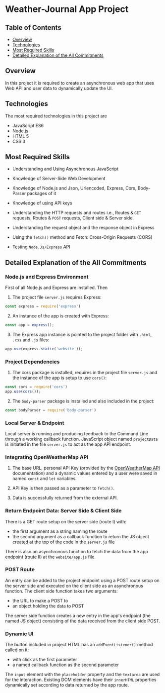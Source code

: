 # Weather-Journal App Project

## Table of Contents

* [Overview](#Overview)
* [Technologies](#technologies)
* [Most Required Skills](#Most-Required-Skills)
* [Detailed Explanation of the All Commitments](#Detailed-Explanation-of-the-All-Commitments)


## Overview

In this project it is required to create an asynchronous web app that uses Web API and user data to dynamically update the UI.


## Technologies

The most required technologies in this project are

* JavaScript ES6
* Node.js
* HTML 5
* CSS 3

## Most Required Skills

* Understanding and Using Asynchronous JavaScript

* Knowledge of Server-Side Web Development

* Knowledge of Node.js and Json, Urlencoded, Express, Cors, Body-Parser packages of it

* Knowledge of using API keys

* Understanding the HTTP requests and routes i.e., Routes & `GET` requests, Routes & `POST` requests, Client side & Server side.

* Understanding the request object and the response object in Express

* Using the `fetch()` method and Fetch: Cross-Origin Requests (CORS)

* Testing `Node.Js/Express` API

## Detailed Explanation of the All Commitments

### Node.js and Express Environment

First of all Node.js and Express are installed. Then 

1. The project file `server.js` requires Express:

```javascript
const express = require('express')
```

2. An instance of the app is created with Express:

```javascript
const app = express();
```

3. The Express app instance is pointed to the project folder with `.html`, `.css` and `.js` files:

```javascript
app.use(express.static('website'));
```

### Project Dependencies

1. The cors package is installed, requires in the project file `server.js` and the instance of the app is setup to use `cors()`:

```javascript
const cors = require('cors')
app.use(cors());
```

2. The `body-parser` package is installed and also included in the project:

```javascript
const bodyParser = require('body-parser')
```

### Local Server & Endpoint

Local server is running and producing feedback to the Command Line through a working callback function. JavaScript object named `projectData` is initiated in the file `server.js` to act as the app API endpoint.

### Integrating OpenWeatherMap API

1. The base URL, personal API Key (provided by the [OpenWeatherMap API](https://openweathermap.org/guide) documentation) and a dynamic values entered by a user were saved in named `const` and `let` variables.

2. API Key is then passed as a parameter to `fetch()`.

3. Data is successfully returned from the external API.

### Return Endpoint Data: Server Side & Client Side

There is a GET route setup on the server side (route I) with:

* the first argument as a string naming the route
* the second argument as a callback function to return the JS object created at the top of the code in the `server.js` file

There is also an asynchronous function to fetch the data from the app endpoint (route II) at the `website/app.js` file.

### POST Route

An entry can be added to the project endpoint using a POST route setup on the server side and executed on the client side as an asynchronous function. The client side function takes two arguments: 

* the URL to make a POST to
* an object holding the data to POST

The server side function creates a new entry in the app's endpoint (the named JS object) consisting of the data received from the client side POST.

### Dynamic UI

The button included in project HTML has an `addEventListener()` method called on it:

* with click as the first parameter
* a named callback function as the second parameter

The `input` element with the `placeholder` property and the `textarea` are used for the interaction. Existing DOM elements have their `innerHTML` properties dynamically set according to data returned by the app route.

